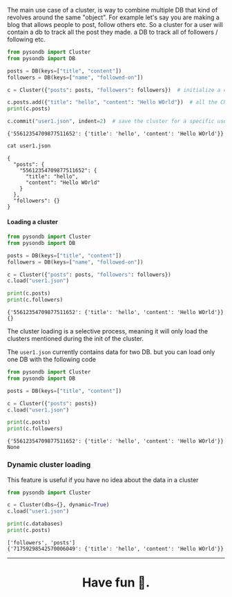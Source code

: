 The main use case of a cluster, is way to combine multiple DB that kind of revolves around the same "object".
For example let's say you are making a blog that allows people to post, follow others etc.
So a cluster for a user will contain a db to track all the post they made. a DB to track all of followers / following etc.

```python
from pysondb import Cluster
from pysondb import DB

posts = DB(keys=["title", "content"])
followers = DB(keys=["name", "followed-on"])

c = Cluster({"posts": posts, "followers": followers})  # initialize a cluster, in this case for a user

c.posts.add({"title": "hello", "content": "Hello WOrld"})  # all the CRUD methods will work in the cluster
print(c.posts)

c.commit("user1.json", indent=2)  # save the cluster for a specific user

```

    {'55612354709877511652': {'title': 'hello', 'content': 'Hello WOrld'}}

```python
cat user1.json
```

    {
      "posts": {
        "55612354709877511652": {
          "title": "hello",
          "content": "Hello WOrld"
        }
      },
      "followers": {}
    }

#### Loading a cluster

```python
from pysondb import Cluster
from pysondb import DB

posts = DB(keys=["title", "content"])
followers = DB(keys=["name", "followed-on"])

c = Cluster({"posts": posts, "followers": followers})
c.load("user1.json")

print(c.posts)
print(c.followers)
```

    {'55612354709877511652': {'title': 'hello', 'content': 'Hello WOrld'}}
    {}

The cluster loading is a selective process, meaning it will only load the clusters mentioned during the init of the cluster.

The `user1.json` currently contains data for two DB. but you can load only one DB with the following code

```python
from pysondb import Cluster
from pysondb import DB

posts = DB(keys=["title", "content"])

c = Cluster({"posts": posts})
c.load("user1.json")

print(c.posts)
print(c.followers)
```

    {'55612354709877511652': {'title': 'hello', 'content': 'Hello WOrld'}}
    None

### Dynamic cluster loading

This feature is useful if you have no idea about the data in a cluster

```python
from pysondb import Cluster

c = Cluster(dbs={}, dynamic=True)
c.load("user1.json")

print(c.databases)
print(c.posts)
```

    ['followers', 'posts']
    {'71759298542570006049': {'title': 'hello', 'content': 'Hello WOrld'}}

---

<h1 align="center"> Have fun 🥰. </h1>
